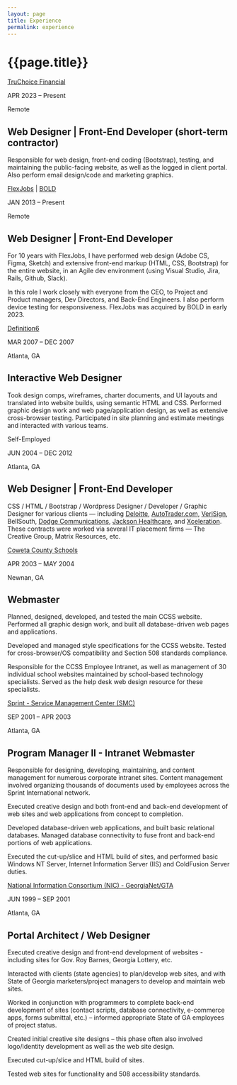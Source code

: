 ```yaml
---
layout: page
title: Experience
permalink: experience
---
```


<div class="container w-full md:max-w-4xl mx-auto">
  <div class="flex flex-wrap text-sm">
    <div class="w-full">
      <div class="bg-white border shadow-md p-3 md:py-5 md:px-10 h-full">
      <h1 class="uppercase text-center font-semibold text-gray-500 text-lg mb-5">{{page.title}}</h1>
      <div class="grid grid-cols-12 gap-x-4 gap-y-2 md:gap-y-8">
        <div class="col-start-1 col-end-12 md:col-start-1 md:col-end-4 md:border-e">
          <p><a class="text-base font-semibold text-primary-500 hover:text-amber-600 underline decoration-amber-200 underline-offset-2" href="https://truchoicefinancial.com" target="_blank">TruChoice Financial</a><i class="fa-solid fa-up-right-from-square fa-sm text-gray-400 ms-1"></i></p>
          <p class="text-gray-400 text-sm">APR 2023 &ndash; Present</p>
          <p class="text-gray-400 text-xs">Remote</p>
        </div> <!-- left -->
        <div class="col-start-1 col-end-12 md:col-start-4 md:col-end-12">
          <h2 class="text-base md:text-lg font-semibold">Web Designer | Front-End Developer (short-term contractor)</h2>
          <p>Responsible for web design, front-end coding (Bootstrap), testing, and maintaining the public-facing website, as well as the logged in client portal. Also perform email design/code and marketing graphics.</p>  
        </div> <!-- right -->
        <div class="col-start-1 col-end-12 md:col-start-1 md:col-end-4 md:border-e mt-5 md:mt-0">
          <p><a class="text-base font-semibold text-primary-500 hover:text-amber-600 underline decoration-amber-200 underline-offset-2" href="https://www.flexjobs.com/tour" target="_blank">FlexJobs</a><i class="fa-solid fa-up-right-from-square fa-sm text-gray-400 ms-1"></i> | <a class="text-base font-semibold text-primary-500 hover:text-amber-600 underline decoration-amber-200 underline-offset-2" href="https://www.bold.com/" target="_blank">BOLD</a><i class="fa-solid fa-up-right-from-square fa-sm text-gray-400 ms-1"></i></p>
          <p class="text-gray-400 text-sm">JAN 2013 &ndash; Present</p>
          <p class="text-gray-400 text-xs">Remote</p>
        </div> <!-- left -->
        <div class="col-start-1 col-end-12 md:col-start-4 md:col-end-12">
          <h2 class="text-base md:text-lg font-semibold">Web Designer | Front-End Developer</h2>
          <p class="mb-1">For 10 years with FlexJobs, I have performed web design (Adobe CS, Figma, Sketch) and extensive front-end markup (HTML, CSS, Bootstrap) for the entire website, in an Agile dev environment (using Visual Studio, Jira, Rails, Github, Slack).</p>
          <p>In this role I work closely with everyone from the CEO, to Project and Product managers, Dev Directors, and Back-End Engineers.  I also perform device testing for responsiveness. FlexJobs was acquired by BOLD in early 2023.</p>  
        </div> <!-- right -->
        <div class="col-start-1 col-end-12 md:col-start-1 md:col-end-4 md:border-e mt-5 md:mt-0">
          <p><a class="text-base font-semibold text-primary-500 hover:text-amber-600 underline decoration-amber-200 underline-offset-2" href="https://definition6.com/" target="_blank">Definition6</a><i class="fa-solid fa-up-right-from-square fa-sm text-gray-400 ms-1"></i></p>
          <p class="text-gray-400 text-sm">MAR 2007 &ndash; DEC 2007</p>
          <p class="text-gray-400 text-xs">Atlanta, GA</p>
        </div> <!-- left -->
        <div class="col-start-1 col-end-12 md:col-start-4 md:col-end-12">
          <h2 class="text-base md:text-lg font-semibold">Interactive Web Designer</h2>
          <p>Took design comps, wireframes, charter documents, and UI layouts and translated into website builds, using semantic HTML and CSS. Performed graphic design work and web page/application design, as well as extensive cross-browser testing. Participated in site planning and estimate meetings and interacted with various teams.</p>  
        </div> <!-- right -->
        <div class="col-start-1 col-end-12 md:col-start-1 md:col-end-4 md:border-e mt-5 md:mt-0">
          <p class="text-base font-semibold text-primary-500">Self-Employed</p>
          <p class="text-gray-400 text-sm">JUN 2004 &ndash; DEC 2012</p>
          <p class="text-gray-400 text-xs">Atlanta, GA</p>
        </div> <!-- left -->        
        <div class="col-start-1 col-end-12 md:col-start-4 md:col-end-12">
          <h2 class="text-base md:text-lg font-semibold">Web Designer | Front-End Developer</h2>
          <p>CSS / HTML / Bootstrap / Wordpress Designer / Developer / Graphic Designer for various clients — including <a class="text-amber-500 hover:text-amber-600 underline decoration-amber-200 underline-offset-2" href="https://www2.deloitte.com/us/en.html" target="_blank">Deloitte</a>, <a class="text-amber-500 hover:text-amber-600 underline decoration-amber-200 underline-offset-2" href="https://www.autotrader.com/" target="_blank">AutoTrader.com</a>, <a class="text-amber-500 hover:text-amber-600 underline decoration-amber-200 underline-offset-2" href="https://www.verisign.com/" target="_blank">VeriSign</a>, BellSouth, <a class="text-amber-500 hover:text-amber-600 underline decoration-amber-200 underline-offset-2" href="https://mergeworld.com/" target="_blank">Dodge Communications</a>, <a class="text-amber-500 hover:text-amber-600 underline decoration-amber-200 underline-offset-2" href="https://jacksonhealthcare.com/" target="_blank">Jackson Healthcare</a>, and <a class="text-amber-500 hover:text-amber-600 underline decoration-amber-200 underline-offset-2" href="https://xceleration.com/" target="_blank">Xceleration</a>. These contracts were worked via several IT placement firms — The Creative Group, Matrix Resources, etc.</p> 
        </div> <!-- right -->
        <div class="col-start-1 col-end-12 md:col-start-1 md:col-end-4 md:border-e mt-5 md:mt-0">
          <p><a class="text-base font-semibold text-primary-500 hover:text-amber-600 underline decoration-amber-200 underline-offset-2" href="https://www.cowetaschools.net/en-US" target="_blank">Coweta County Schools</a><i class="fa-solid fa-up-right-from-square fa-sm text-gray-400 ms-1"></i></p>
          <p class="text-gray-400 text-sm">APR 2003 &ndash; MAY 2004</p>
          <p class="text-gray-400 text-xs">Newnan, GA</p>
        </div> <!-- left -->
        <div class="col-start-1 col-end-12 md:col-start-4 md:col-end-12">
          <h2 class="text-base md:text-lg font-semibold">Webmaster</h2>
          <p class="mb-1">Planned, designed, developed, and tested the main CCSS website. Performed all graphic design work, and built all database-driven web pages and applications.</p>
          <p class="mb-1">Developed and managed style specifications for the CCSS website. Tested for cross-browser/OS compatibility and Section 508 standards compliance.</p>
          <p>Responsible for the CCSS Employee Intranet, as well as management of 30 individual school websites maintained by school-based technology specialists. Served as the help desk web design resource for these specialists.</p>  
        </div> <!-- right -->
        <div class="col-start-1 col-end-12 md:col-start-1 md:col-end-4 md:border-e mt-5 md:mt-0">
          <p><a class="text-base font-semibold text-primary-500 hover:text-amber-600 underline decoration-amber-200 underline-offset-2" href="https://www.t-mobile.com/" target="_blank">Sprint - Service Management Center (SMC)</a><i class="fa-solid fa-up-right-from-square fa-sm text-gray-400 ms-1"></i></p>
          <p class="text-gray-400 text-sm">SEP 2001 &ndash; APR 2003</p>
          <p class="text-gray-400 text-xs">Atlanta, GA</p>
        </div> <!-- left -->
        <div class="col-start-1 col-end-12 md:col-start-4 md:col-end-12">
          <h2 class="text-base md:text-lg font-semibold">Program Manager II - Intranet Webmaster</h2>
          <p class="mb-1">Responsible for designing, developing, maintaining, and content management for numerous corporate intranet sites. Content management involved organizing thousands of documents used by employees across the Sprint International network.</p>
          <p class="mb-1">Executed creative design and both front-end and back-end development of web sites and web applications from concept to completion.</p>
          <p class="mb-1">Developed database-driven web applications, and built basic relational databases. Managed database connectivity to fuse front and back-end portions of web applications.</p>
          <p>Executed the cut-up/slice and HTML build of sites, and performed basic Windows NT Server, Internet Information Server (IIS) and ColdFusion Server duties.</p>  
        </div> <!-- right -->
        <div class="col-start-1 col-end-12 md:col-start-1 md:col-end-4 md:border-e mt-5 md:mt-0">
          <p><a class="text-base font-semibold text-primary-500 hover:text-amber-600 underline decoration-amber-200 underline-offset-2" href="https://en.wikipedia.org/wiki/NIC_Inc." target="_blank">National Information Consortium (NIC) - GeorgiaNet/GTA</a><i class="fa-solid fa-up-right-from-square fa-sm text-gray-400 ms-1"></i></p>
          <p class="text-gray-400 text-sm">JUN 1999 &ndash; SEP 2001</p>
          <p class="text-gray-400 text-xs">Atlanta, GA</p>
        </div> <!-- left -->
        <div class="col-start-1 col-end-12 md:col-start-4 md:col-end-12">
          <h2 class="text-base md:text-lg font-semibold">Portal Architect / Web Designer</h2>
          <p class="mb-1">Executed creative design and front-end development of websites - including sites for Gov. Roy Barnes, Georgia Lottery, etc.</p>
          <p class="mb-1">Interacted with clients (state agencies) to plan/develop web sites, and with State of Georgia marketers/project managers to develop and maintain web sites.</p>
          <p class="mb-1">Worked in conjunction with programmers to complete back-end development of sites (contact scripts, database connectivity, e-commerce apps, forms submittal, etc.) – informed appropriate State of GA employees of project status.</p>
          <p class="mb-1">Created initial creative site designs – this phase often also involved logo/identity development as well as the web site design.</p>
          <p class="mb-1">Executed cut-up/slice and HTML build of sites.</p> 
          <p>Tested web sites for functionality and 508 accessibility standards.</p>  
        </div> <!-- right -->
      </div> <!-- grid -->
      </div> <!-- bg-white -->
    </div> <!-- w-full -->
  </div> <!-- flex -->
</div> <!-- container -->
